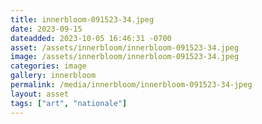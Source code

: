 ```yaml
---
title: innerbloom-091523-34.jpeg
date: 2023-09-15
dateadded: 2023-10-05 16:46:31 -0700
asset: /assets/innerbloom/innerbloom-091523-34.jpeg
image: /assets/innerbloom/innerbloom-091523-34.jpeg
categories: image
gallery: innerbloom
permalink: /media/innerbloom/innerbloom-091523-34-jpeg
layout: asset
tags: ["art", "nationale"]
--- 
```

